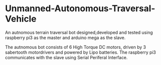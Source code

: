 # Unmanned-Autonomous-Traversal-Vehicle

An autnomous terrain traversal bot designed,developed and tested using raspberry pi3 as the master and arduino mega as the slave.

The autnomous bot consists of 6 High Torque DC motors, driven by 3 sabertooth motordrivers and powered by Lipo batteries.
The raspberry pi3 communicates with the slave using Serial Periferal Interface.
 
